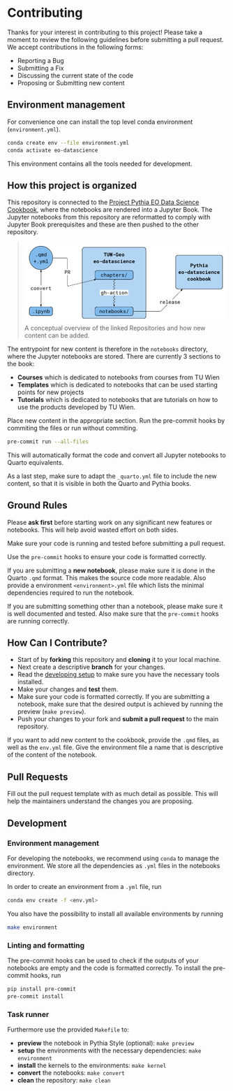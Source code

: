 # Contributing

Thanks for your interest in contributing to this project! Please take a moment to review the following guidelines before submitting a pull request.
We accept contributions in the following forms:

- Reporting a Bug
- Submitting a Fix
- Discussing the current state of the code
- Proposing or Submitting new content

## Environment management

For convenience one can install the top level conda environment (`environment.yml`).

```bash
conda create env --file environment.yml
conda activate eo-datascience
```

This environment contains all the tools needed for development.

## How this project is organized

This repository is connected to the [Project Pythia EO Data Science Cookbook](https://github.com/ProjectPythia/eo-datascience-cookbook), where the notebooks are rendered into a Jupyter Book. The Jupyter notebooks from this repository are reformatted to comply with Jupyter Book prerequisites and these are then pushed to the other repository.

> ![](assets/cookbook.png)
> A conceptual overview of the linked Repositories and how new content can be added.

The entrypoint for new content is therefore in the `notebooks` directory, where the Jupyter notebooks are stored. There are currently 3 sections to the book:

- **Courses** which is dedicated to notebooks from courses from TU Wien
- **Templates** which is dedicated to notebooks that can be used starting points for new projects
- **Tutorials** which is dedicated to notebooks that are tutorials on how to use the products developed by TU Wien.

Place new content in the appropriate section. Run the pre-commit hooks by commiting the files or run without commiting.

```bash
pre-commit run --all-files
```

This will automatically format the code and convert all Jupyter notebooks to Quarto equivalents.

As a last step, make sure to adapt the `_quarto.yml` file to include the new content, so that it is visible in both the Quarto and Pythia books.

## Ground Rules

Please **ask first** before starting work on any significant new features or notebooks. This will help avoid wasted effort on both sides.

Make sure your code is running and tested before submitting a pull request.

Use the `pre-commit` hooks to ensure your code is formatted correctly.

If you are submitting a **new notebook**, please make sure it is done in the Quarto `.qmd` format. This makes the source code more readable. Also provide a environment `<environment>.yml` file which lists
the minimal dependencies required to run the notebook.

If you are submitting something other than a notebook, please make sure it is well documented and tested.
Also make sure that the `pre-commit` hooks are running correctly.

## How Can I Contribute?

- Start of by **forking** this repository and **cloning** it to your local machine.
- Next create a descriptive **branch** for your changes.
- Read the [developing setup](#setting-up-for-developing) to make sure you have the necessary tools installed.
- Make your changes and **test** them.
- Make sure your code is formatted correctly. If you are submitting a notebook, make sure that the desired output is achieved by running the preview (`make preview`).
- Push your changes to your fork and **submit a pull request** to the main repository.

If you want to add new content to the cookbook, provide the `.qmd` files, as well as the `env.yml` file. Give the environment file a name that is descriptive of the content of the notebook.

## Pull Requests

Fill out the pull request template with as much detail as possible. This will help the maintainers understand the changes you are proposing.

## Development

### Environment management

For developing the notebooks, we recommend using `conda` to manage the environment. We store all the dependencies as `.yml` files in the notebooks directory.

In order to create an environment from a `.yml` file, run

```bash
conda env create -f <env.yml>
```

You also have the possibility to install all available environments by running

```bash
make environment
```

### Linting and formatting

The pre-commit hooks can be used to check if the outputs of your notebooks are empty and the code is formatted correctly. To install the pre-commit hooks, run

```bash
pip install pre-commit
pre-commit install
```

### Task runner

Furthermore use the provided `Makefile` to:

- **preview** the notebook in Pythia Style (optional): `make preview`
- **setup** the environments with the necessary dependencies: `make environment`
- **install** the kernels to the environments: `make kernel`
- **convert** the notebooks: `make convert`
- **clean** the repository: `make clean`
